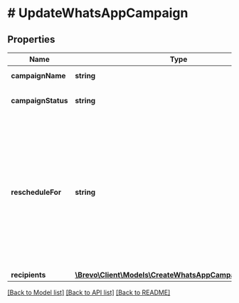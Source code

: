 # # UpdateWhatsAppCampaign

## Properties

Name | Type | Description | Notes
------------ | ------------- | ------------- | -------------
**campaignName** | **string** | Name of the campaign | [optional]
**campaignStatus** | **string** | Status of the campaign | [optional] [default to 'scheduled']
**rescheduleFor** | **string** | Reschedule the sending UTC date-time (YYYY-MM-DDTHH:mm:ss.SSSZ) of campaign. **Prefer to pass your timezone in date-time format for accurate result.For example: **2017-06-01T12:30:00+02:00** Use this field to update the scheduledAt of any existing draft or scheduled WhatsApp campaign. | [optional]
**recipients** | [**\Brevo\Client\Models\CreateWhatsAppCampaignRecipients**](CreateWhatsAppCampaignRecipients.md) |  | [optional]

[[Back to Model list]](../../README.md#models) [[Back to API list]](../../README.md#endpoints) [[Back to README]](../../README.md)
